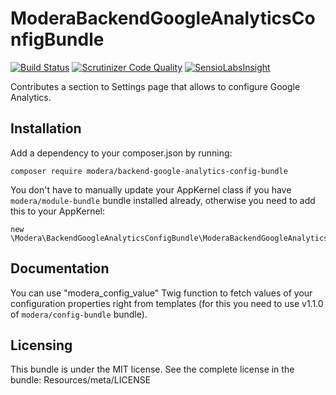 # ModeraBackendGoogleAnalyticsConfigBundle

[![Build Status](https://travis-ci.org/modera/ModeraBackendGoogleAnalyticsConfigBundle.svg?branch=master)](https://travis-ci.org/modera/ModeraBackendGoogleAnalyticsConfigBundle)
[![Scrutinizer Code Quality](https://scrutinizer-ci.com/g/modera/ModeraBackendGoogleAnalyticsConfigBundle/badges/quality-score.png?b=master)](https://scrutinizer-ci.com/g/modera/ModeraBackendGoogleAnalyticsConfigBundle/?branch=master)
[![SensioLabsInsight](https://insight.sensiolabs.com/projects/545d2f81-38f7-4936-b231-78fcdce7b400/mini.png)](https://insight.sensiolabs.com/projects/545d2f81-38f7-4936-b231-78fcdce7b400)

Contributes a section to Settings page that allows to configure Google Analytics.

## Installation

Add a dependency to your composer.json by running:

    composer require modera/backend-google-analytics-config-bundle

You don't have to manually update your AppKernel class if you have `modera/module-bundle` bundle installed already, otherwise
you need to add this to your AppKernel:

    new \Modera\BackendGoogleAnalyticsConfigBundle\ModeraBackendGoogleAnalyticsConfigBundle(),

## Documentation

You can use "modera_config_value" Twig function to fetch values of your configuration properties right from templates
(for this you need to use v1.1.0 of `modera/config-bundle` bundle).

## Licensing

This bundle is under the MIT license. See the complete license in the bundle:
Resources/meta/LICENSE